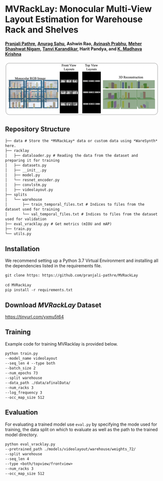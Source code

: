 
# MVRackLay: Monocular Multi-View Layout Estimation for Warehouse Rack and Shelves


#### [Pranjali Pathre](https://github.com/pranjali-pathre/), [Anurag Sahu](https://anuragsahu.github.io/), Ashwin Rao, [Avinash Prabhu](https://avinash2468.github.io/), [Meher Shashwat Nigam](https://github.com/ShashwatNigam99), [Tanvi Karandikar](https://tanvi141.github.io/), Harit Pandya, and [K. Madhava Krishna](http://robotics.iiit.ac.in)

<!-- ####  [Video]( https://youtu.be/1hdl3W-MlXo) -->
<!-- [Paper](https://arxiv.org/abs/2002.08394) -->
<!-- #### Accepted to [WACV 2020](http://wacv20.wacv.net/) -->

<p align="center">
    <img src="assets/Teaser.png" />
</p>

## Repository Structure

```
├── data # Store the *MVRackLay* data or custom data using *WareSynth* here.
├── racklay
│   ├── dataloader.py # Reading the data from the dataset and preparing it for training
│   ├── datasets.py
│   ├── __init__.py
│   ├── model.py
│   └── resnet_encoder.py 
│   ├── convlstm.py
│   ├── videolayout.py
├── splits
│   └── warehouse
│       ├── train_temporal_files.txt # Indices to files from the dataset used for training
│       └── val_temporal_files.txt # Indices to files from the dataset used for validation
├── eval_vracklay.py # Get metrics (mIOU and mAP) 
├── train.py
└── utils.py 
```



## Installation

We recommend setting up a Python 3.7 Virtual Environment and installing all the dependencies listed in the requirements file. 

```
git clone https: https://github.com/pranjali-pathre/MVRackLay

cd MVRackLay
pip install -r requirements.txt
```

## Download *MVRackLay* Dataset

https://tinyurl.com/yxmu5t64

## Training

Example code for training MVRacklay is provided below.

```
python train.py 
--model_name videolayout 
--seq_len 4 --type both 
--batch_size 2 
--num_epochs 73 
--split warehouse 
--data_path ./data/afinalData/ 
--num_racks 3 
--log_frequency 3 
--occ_map_size 512

```

## Evaluation

For evaluating a trained model use `eval.py` by specifying the mode used for training, the data split on which to evaluate as well as the path to the trained model directory. 

```
python eval_vracklay.py  
--pretrained_path ./models/videolayout/warehouse/weights_72/ 
--split warehouse 
--seq_len 4 
--type <both/topview/frontview>
--num_racks 3 
--occ_map_size 512

```
